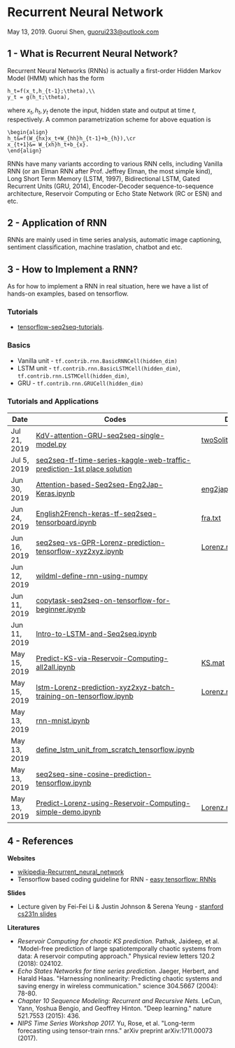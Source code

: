 # Recurrent Neural Network
May 13, 2019.
Guorui Shen, guorui233@outlook.com

## 1 - What is Recurrent Neural Network?
Recurrent Neural Networks (RNNs) is actually a first-order Hidden Markov Model (HMM) which has the form
```
h_t=f(x_t,h_{t-1};\theta),\\
y_t = g(h_t;\theta),
```
where $x_t, h_t, y_t$ denote the input, hidden state and output at time $t$, respectively. A common parametrization scheme for above equation is 

```
\begin{align}
h_t&=f(W_{hx}x_t+W_{hh}h_{t-1}+b_{h}),\cr
x_{t+1}&= W_{xh}h_t+b_{x}.
\end{align}
```
RNNs have many variants according to various RNN cells, including Vanilla RNN (or an Elman RNN after Prof. Jeffrey Elman, the most simple kind), Long Short Term Memory (LSTM, 1997), Bidirectional LSTM, Gated Recurrent Units (GRU, 2014), Encoder-Decoder sequence-to-sequence architecture, Reservoir Computing or Echo State Network (RC or ESN) and etc.

## 2 - Application of RNN
RNNs are mainly used in time series analysis, automatic image captioning, sentiment classification, machine traslation, chatbot and etc.

## 3 - How to Implement a RNN?
As for how to implement a RNN in real situation, here we have a list of hands-on examples, based on tensorflow.
### Tutorials
+ [tensorflow-seq2seq-tutorials](https://github.com/ematvey/tensorflow-seq2seq-tutorials).
### Basics
+ Vanilla unit - `tf.contrib.rnn.BasicRNNCell(hidden_dim)`
+ LSTM unit - `tf.contrib.rnn.BasicLSTMCell(hidden_dim)`, `tf.contrib.rnn.LSTMCell(hidden_dim)`, 
+ GRU - `tf.contrib.rnn.GRUCell(hidden_dim)`

### Tutorials and Applications
| Date | Codes | Data |
|---| -------- |-------- |
| Jul 21, 2019 | [KdV-attention-GRU-seq2seq-single-model.py](https://github.com/suzyi/recurrent-neural-network/blob/master/python/KdV-attention-GRU-seq2seq-single-model.py) | [twoSolitonKdV.mat](https://github.com/suzyi/recurrent-neural-network/blob/master/python/twoSolitonKdV.mat) |
| Jul 5, 2019 | [seq2seq-tf-time-series-kaggle-web-traffic-prediction-1st place solution](https://github.com/Arturus/kaggle-web-traffic/blob/master/how_it_works.md) | |
| Jun 30, 2019 | [Attention-based-Seq2seq-Eng2Jap-Keras.ipynb](https://github.com/suzyi/recurrent-neural-network/blob/master/notebooks/Attention-based-Seq2seq-Eng2Jap-Keras.ipynb) | [eng2jap.csv](https://github.com/suzyi/recurrent-neural-network/tree/master/data/eng2jap.csv) |
| Jun 24, 2019 | [English2French-keras-tf-seq2seq-tensorboard.ipynb](https://github.com/suzyi/recurrent-neural-network/blob/master/notebooks/English2French-keras-tf-seq2seq-tensorboard.ipynb) | [fra.txt](https://github.com/suzyi/recurrent-neural-network/tree/master/data/fra.txt) |
| Jun 16, 2019 | [seq2seq-vs-GPR-Lorenz-prediction-tensorflow-xyz2xyz.ipynb](https://github.com/suzyi/recurrent-neural-network/blob/master/notebooks/seq2seq-vs-GPR-Lorenz-prediction-tensorflow-xyz2xyz.ipynb) | [Lorenz.mat](https://github.com/suzyi/recurrent-neural-network/tree/master/data/Lorenz.mat) |
| Jun 12, 2019 | [wildml-define-rnn-using-numpy](http://www.wildml.com/2015/09/recurrent-neural-networks-tutorial-part-2-implementing-a-language-model-rnn-with-python-numpy-and-theano/) | |
| Jun 11, 2019 | [copytask-seq2seq-on-tensorflow-for-beginner.ipynb](https://github.com/suzyi/recurrent-neural-network/blob/master/notebooks/copytask-seq2seq-on-tensorflow-for-beginner.ipynb) | |
| Jun 11, 2019 | [Intro-to-LSTM-and-Seq2seq.ipynb](https://github.com/suzyi/recurrent-neural-network/blob/master/notebooks/Intro-to-LSTM-and-Seq2seq.ipynb)| |
| May 15, 2019 | [Predict-KS-via-Reservoir-Computing-all2all.ipynb](https://github.com/suzyi/recurrent-neural-network/blob/master/notebooks/Predict-KS-via-Reservoir-Computing-all2all.ipynb)| [KS.mat](https://github.com/suzyi/recurrent-neural-network/tree/master/data/KS.mat) |
| May 15, 2019 | [lstm-Lorenz-prediction-xyz2xyz-batch-training-on-tensorflow.ipynb](https://github.com/suzyi/recurrent-neural-network/blob/master/notebooks/lstm-Lorenz-prediction-xyz2xyz-batch-training-on-tensorflow.ipynb) | [Lorenz.mat](https://github.com/suzyi/recurrent-neural-network/tree/master/data/Lorenz.mat)|
| May 13, 2019 | [rnn-mnist.ipynb](https://github.com/aymericdamien/TensorFlow-Examples/blob/master/notebooks/3_NeuralNetworks/recurrent_network.ipynb) | |
| May 13, 2019 | [define_lstm_unit_from_scratch_tensorflow.ipynb](https://github.com/suzyi/recurrent-neural-network/blob/master/notebooks/define_lstm_unit_from_scratch_tensorflow.ipynb) | |
| May 13, 2019 | [seq2seq-sine-cosine-prediction-tensorflow.ipynb](https://github.com/suzyi/recurrent-neural-network/blob/master/notebooks/seq2seq-sine-cosine-prediction-tensorflow.ipynb) | |
| May 13, 2019 | [Predict-Lorenz-using-Reservoir-Computing-simple-demo.ipynb](https://github.com/suzyi/recurrent-neural-network/blob/master/notebooks/Predict-Lorenz-using-Reservoir-Computing-simple-demo.ipynb) | [Lorenz.mat](https://github.com/suzyi/recurrent-neural-network/tree/master/data/Lorenz.mat)|


## 4 - References
**Websites**
+ [wikipedia-Recurrent_neural_network](https://en.wikipedia.org/wiki/Recurrent_neural_network)
+ Tensorflow based coding guideline for RNN - [easy tensorflow: RNNs](http://www.easy-tensorflow.com/tf-tutorials/recurrent-neural-networks/)

**Slides**
+ Lecture given by Fei-Fei Li & Justin Johnson & Serena Yeung - [stanford cs231n slides](http://cs231n.stanford.edu/slides/2019/cs231n_2019_lecture10.pdf)

**Literatures**
+ *Reservoir Computing for chaotic KS prediction.* Pathak, Jaideep, et al. "Model-free prediction of large spatiotemporally chaotic systems from data: A reservoir computing approach." Physical review letters 120.2 (2018): 024102.
+ *Echo States Networks for time series prediction.* Jaeger, Herbert, and Harald Haas. "Harnessing nonlinearity: Predicting chaotic systems and saving energy in wireless communication." science 304.5667 (2004): 78-80.
+ *Chapter 10 Sequence Modeling: Recurrent and Recursive Nets.* LeCun, Yann, Yoshua Bengio, and Geoffrey Hinton. "Deep learning." nature 521.7553 (2015): 436.
+ *NIPS Time Series Workshop 2017.* Yu, Rose, et al. "Long-term forecasting using tensor-train rnns." arXiv preprint arXiv:1711.00073 (2017).
